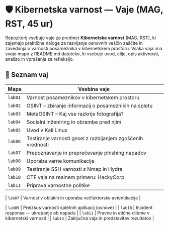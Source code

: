 # 🛡️ Kibernetska varnost — Vaje (MAG, RST, 45 ur)

Repozitorij vsebuje vaje za predmet **Kibernetska varnost** (MAG, RST), ki zajemajo praktične naloge za razvijanje osnovnih veščin zaščite in zavedanja o varnosti posameznika v kibernetskem prostoru. Vsaka vaja ima svojo mapo z README.md datoteko, ki vsebuje uvod, cilje, opis aktivnosti, analizo in vprašanja za refleksijo.

## 📖 Seznam vaj

| Mapa   | Vsebina vaje |
|--------|---------------|
| `lab01` | Varnost posameznikov v kibernetskem prostoru |
| `lab02` | OSINT – zbiranje informacij o posameznikih na spletu |
| `lab03` | MetaOSINT – Kaj vse razkrije fotografija? |
| `lab04` | Socialni inženiring in obrambe pred njim |
| `lab05` | Uvod v Kali Linux |
| `lab06` | Testiranje varnosti gesel z razbijanjem zgoščenih vrednosti |
| `lab07` | Prepoznavanje in preprečevanje phishing napadov |
| `lab08` | Uporaba varne komunikacije |
| `lab09` | Testiranje SSH varnosti z Nmap in Hydra |
| `lab10` | CTF vaja na realnem primeru: HackyCorp |
| `lab11` | Priprava varnostne politike |


| `lab07` | Varnost v oblakih in uporaba večfaktorske avtentikacije |

| `lab09` | Preizkus varnosti spletnih aplikacij (osnove) |
| `lab10` | Incident response — ukrepanje ob napadu |
| `lab11` | Pravne in etične dileme v kibernetski varnosti |
| `lab13` | Zaključna vaja in predstavitev rezultatov |
